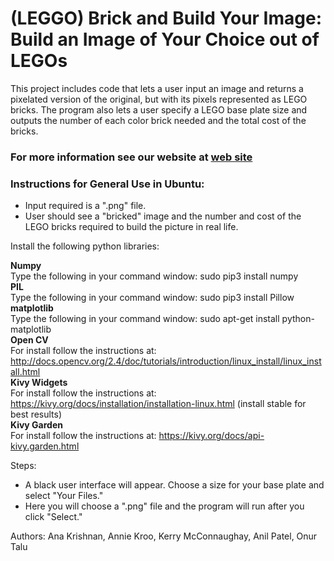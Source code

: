 # (LEGGO) Brick and Build Your Image: Build an Image of Your Choice out of LEGOs
This project includes code that lets a user input an image and returns a pixelated version of the original, but with its pixels represented as LEGO bricks. The program also lets a user specify a LEGO base plate size and outputs the number of each color brick needed and the total cost of the bricks.  

### For more information see our website at [web site](www.sites.google.com/view/teamLEGGO)

### Instructions for General Use in Ubuntu:  
- Input required is a ".png" file.
- User should see a "bricked" image and the number and cost of the LEGO bricks required to build the picture in real life.


Install the following python libraries:  


**Numpy**  
Type the following in your command window: sudo pip3 install numpy  
**PIL**  
Type the following in your command window: sudo pip3 install Pillow  
**matplotlib**  
Type the following in your command window: sudo apt-get install python-matplotlib  
**Open CV**  
For install follow the instructions at:   http://docs.opencv.org/2.4/doc/tutorials/introduction/linux_install/linux_install.html  
**Kivy Widgets**  
For install follow the instructions at: https://kivy.org/docs/installation/installation-linux.html (install stable for best results)  
**Kivy Garden**  
For install follow the instructions at: https://kivy.org/docs/api-kivy.garden.html  

Steps:
- A black user interface will appear. Choose a size for your base plate and select "Your Files."  
- Here you will choose a ".png" file and the program will run after you click "Select."  

Authors: Ana Krishnan, Annie Kroo, Kerry McConnaughay, Anil Patel, Onur Talu  
